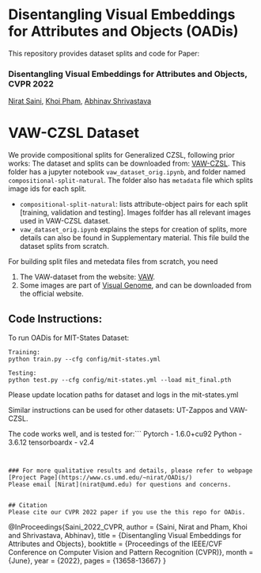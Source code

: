 # Disentangling Visual Embeddings for Attributes and Objects (OADis)
This repository provides dataset splits and code for Paper:
### Disentangling Visual Embeddings for Attributes and Objects, CVPR 2022
[Nirat Saini](https://scholar.google.com/citations?hl=en&view_op=list_works&gmla=AJsN-F4kgg1kbcLx0j2dkvo5bGoQb9BU8bNEaEkiOirw72JFqU1cdNGVo3r8KTG7pq0yHTgIZ1M6jqtUUbXRAz_6YPTAeJjMwA&user=VsTvk-8AAAAJ),
[Khoi Pham](https://scholar.google.com/citations?user=o7hS8EcAAAAJ&hl=en),
[Abhinav Shrivastava](http://www.cs.umd.edu/~abhinav/)
 
# VAW-CZSL Dataset 
We provide compositional splits for Generalized CZSL, following prior works:
The dataset and splits can be downloaded from: [VAW-CZSL](https://drive.google.com/drive/folders/1CalwDXkkGALxz0e-aCFg9xBmf7Pu4eXL?usp=sharing). This folder has a jupyter notebook ```vaw_dataset_orig.ipynb```, and folder named ```compositional-split-natural```.  The folder also has ```metadata``` file which splits image ids for each split.
 - ```compositional-split-natural```: lists attribute-object pairs for each split [training, validation and testing]. Images folfder has all relevant images used in VAW-CZSL dataset. 
 - ```vaw_dataset_orig.ipynb``` explains the steps for creation of splits, more details can also be found in Supplementary material. This file build the dataset splits from scratch. 
 
For building split files and metedata files from scratch, you need
1. The VAW-dataset from the website: [VAW](https://github.com/adobe-research/vaw_dataset).
2. Some images are part of [Visual Genome](https://visualgenome.org/), and can be downloaded from the official website. 



## Code Instructions:
To run OADis for MIT-States Dataset:
```
Training:
python train.py --cfg config/mit-states.yml

Testing:
python test.py --cfg config/mit-states.yml --load mit_final.pth
```
Please update location paths for dataset and logs in the mit-states.yml

Similar instructions can be used for other datasets: UT-Zappos and VAW-CZSL.

The code works well, and is tested for:```
Pytorch - 1.6.0+cu92
Python - 3.6.12
tensorboardx - v2.4
```


### For more qualitative results and details, please refer to webpage [Project Page](https://www.cs.umd.edu/~nirat/OADis/)
Please email [Nirat](nirat@umd.edu) for questions and concerns.


## Citation
Please cite our CVPR 2022 paper if you use the this repo for OADis.
```
@InProceedings{Saini_2022_CVPR,
    author    = {Saini, Nirat and Pham, Khoi and Shrivastava, Abhinav},
    title     = {Disentangling Visual Embeddings for Attributes and Objects},
    booktitle = {Proceedings of the IEEE/CVF Conference on Computer Vision and Pattern Recognition (CVPR)},
    month     = {June},
    year      = {2022},
    pages     = {13658-13667}
}
```
